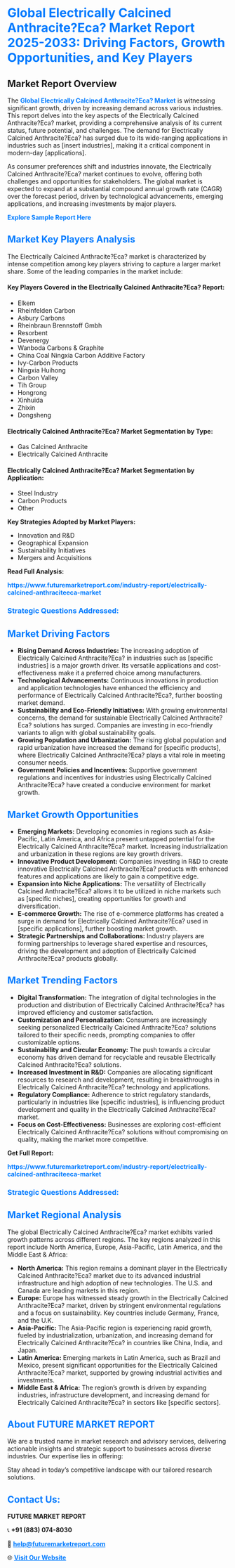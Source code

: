 <h1 style="color: #007BFF;">Global Electrically Calcined Anthracite?Eca? Market Report 2025-2033: Driving Factors, Growth Opportunities, and Key Players</h1>

<section id="overview">
<h2>Market Report Overview</h2>
<p>The <a href="https://www.futuremarketreport.com/industry-report/electrically-calcined-anthraciteeca-market" style="color: #007BFF; text-decoration: none;"><strong>Global Electrically Calcined Anthracite?Eca? Market</strong></a> is witnessing significant growth, driven by increasing demand across various industries. This report delves into the key aspects of the Electrically Calcined Anthracite?Eca? market, providing a comprehensive analysis of its current status, future potential, and challenges. The demand for Electrically Calcined Anthracite?Eca? has surged due to its wide-ranging applications in industries such as [insert industries], making it a critical component in modern-day [applications].</p>
<p>As consumer preferences shift and industries innovate, the Electrically Calcined Anthracite?Eca? market continues to evolve, offering both challenges and opportunities for stakeholders. The global market is expected to expand at a substantial compound annual growth rate (CAGR) over the forecast period, driven by technological advancements, emerging applications, and increasing investments by major players.</p>
</section>

<section id="overview">
<p><a href="https://www.futuremarketreport.com/request-sample/reportId=30700" style="color: #007BFF; text-decoration: none;"><strong>Explore Sample Report Here</strong></a></p>
</section>

<section id="key-players">
<h2 style="color: #007BFF;">Market Key Players Analysis</h2>
<p>The Electrically Calcined Anthracite?Eca? market is characterized by intense competition among key players striving to capture a larger market share. Some of the leading companies in the market include:</p>
<h4>Key Players Covered in the Electrically Calcined Anthracite?Eca? Report:</h4>
<ul><li>Elkem</li><li>Rheinfelden Carbon</li><li>Asbury Carbons</li><li>Rheinbraun Brennstoff Gmbh</li><li>Resorbent</li><li>Devenergy</li><li>Wanboda Carbons &amp; Graphite</li><li>China Coal Ningxia Carbon Additive Factory</li><li>Ivy-Carbon Products</li><li>Ningxia Huihong</li><li>Carbon Valley</li><li>Tih Group</li><li>Hongrong</li><li>Xinhuida</li><li>Zhixin</li><li>Dongsheng</li></ul>
<h4>Electrically Calcined Anthracite?Eca? Market Segmentation by Type:</h4>
<ul><li>Gas Calcined Anthracite</li><li>Electrically Calcined Anthracite</li></ul>

<h4>Electrically Calcined Anthracite?Eca? Market Segmentation by Application:</h4>
<ul><li>Steel Industry</li><li>Carbon Products</li><li>Other</li></ul>
<p><strong>Key Strategies Adopted by Market Players:</strong></p>
<ul>
<li>Innovation and R&D</li>
<li>Geographical Expansion</li>
<li>Sustainability Initiatives</li>
<li>Mergers and Acquisitions</li>
</ul>
</section>

<section>
<p><strong>Read Full Analysis: </strong></p><a href="https://www.futuremarketreport.com/industry-report/electrically-calcined-anthraciteeca-market" style="color: #007BFF; text-decoration: none;"><strong>https://www.futuremarketreport.com/industry-report/electrically-calcined-anthraciteeca-market</strong></a>
<h3 style="color: #007BFF;">Strategic Questions Addressed:</h3>
</section>

<section id="driving-factors">
<h2 style="color: #007BFF;">Market Driving Factors</h2>
<ul>
<li><strong>Rising Demand Across Industries:</strong> The increasing adoption of Electrically Calcined Anthracite?Eca? in industries such as [specific industries] is a major growth driver. Its versatile applications and cost-effectiveness make it a preferred choice among manufacturers.</li>
<li><strong>Technological Advancements:</strong> Continuous innovations in production and application technologies have enhanced the efficiency and performance of Electrically Calcined Anthracite?Eca?, further boosting market demand.</li>
<li><strong>Sustainability and Eco-Friendly Initiatives:</strong> With growing environmental concerns, the demand for sustainable Electrically Calcined Anthracite?Eca? solutions has surged. Companies are investing in eco-friendly variants to align with global sustainability goals.</li>
<li><strong>Growing Population and Urbanization:</strong> The rising global population and rapid urbanization have increased the demand for [specific products], where Electrically Calcined Anthracite?Eca? plays a vital role in meeting consumer needs.</li>
<li><strong>Government Policies and Incentives:</strong> Supportive government regulations and incentives for industries using Electrically Calcined Anthracite?Eca? have created a conducive environment for market growth.</li>
</ul>
</section>

<section id="growth-opportunities">
<h2 style="color: #007BFF;">Market Growth Opportunities</h2>
<ul>
<li><strong>Emerging Markets:</strong> Developing economies in regions such as Asia-Pacific, Latin America, and Africa present untapped potential for the Electrically Calcined Anthracite?Eca? market. Increasing industrialization and urbanization in these regions are key growth drivers.</li>
<li><strong>Innovative Product Development:</strong> Companies investing in R&D to create innovative Electrically Calcined Anthracite?Eca? products with enhanced features and applications are likely to gain a competitive edge.</li>
<li><strong>Expansion into Niche Applications:</strong> The versatility of Electrically Calcined Anthracite?Eca? allows it to be utilized in niche markets such as [specific niches], creating opportunities for growth and diversification.</li>
<li><strong>E-commerce Growth:</strong> The rise of e-commerce platforms has created a surge in demand for Electrically Calcined Anthracite?Eca? used in [specific applications], further boosting market growth.</li>
<li><strong>Strategic Partnerships and Collaborations:</strong> Industry players are forming partnerships to leverage shared expertise and resources, driving the development and adoption of Electrically Calcined Anthracite?Eca? products globally.</li>
</ul>
</section>

<section id="trending-factors">
<h2 style="color: #007BFF;">Market Trending Factors</h2>
<ul>
<li><strong>Digital Transformation:</strong> The integration of digital technologies in the production and distribution of Electrically Calcined Anthracite?Eca? has improved efficiency and customer satisfaction.</li>
<li><strong>Customization and Personalization:</strong> Consumers are increasingly seeking personalized Electrically Calcined Anthracite?Eca? solutions tailored to their specific needs, prompting companies to offer customizable options.</li>
<li><strong>Sustainability and Circular Economy:</strong> The push towards a circular economy has driven demand for recyclable and reusable Electrically Calcined Anthracite?Eca? solutions.</li>
<li><strong>Increased Investment in R&D:</strong> Companies are allocating significant resources to research and development, resulting in breakthroughs in Electrically Calcined Anthracite?Eca? technology and applications.</li>
<li><strong>Regulatory Compliance:</strong> Adherence to strict regulatory standards, particularly in industries like [specific industries], is influencing product development and quality in the Electrically Calcined Anthracite?Eca? market.</li>
<li><strong>Focus on Cost-Effectiveness:</strong> Businesses are exploring cost-efficient Electrically Calcined Anthracite?Eca? solutions without compromising on quality, making the market more competitive.</li>
</ul>
</section>

<section>
<p><strong>Get Full Report: </strong></p><a href="https://www.futuremarketreport.com/industry-report/electrically-calcined-anthraciteeca-market" style="color: #007BFF; text-decoration: none;"><strong>https://www.futuremarketreport.com/industry-report/electrically-calcined-anthraciteeca-market</strong></a>
<h3 style="color: #007BFF;">Strategic Questions Addressed:</h3>
</section>


<section id="regional-analysis">
<h2 style="color: #007BFF;">Market Regional Analysis</h2>
<p>The global Electrically Calcined Anthracite?Eca? market exhibits varied growth patterns across different regions. The key regions analyzed in this report include North America, Europe, Asia-Pacific, Latin America, and the Middle East & Africa:</p>
<ul>
<li><strong>North America:</strong> This region remains a dominant player in the Electrically Calcined Anthracite?Eca? market due to its advanced industrial infrastructure and high adoption of new technologies. The U.S. and Canada are leading markets in this region.</li>
<li><strong>Europe:</strong> Europe has witnessed steady growth in the Electrically Calcined Anthracite?Eca? market, driven by stringent environmental regulations and a focus on sustainability. Key countries include Germany, France, and the U.K.</li>
<li><strong>Asia-Pacific:</strong> The Asia-Pacific region is experiencing rapid growth, fueled by industrialization, urbanization, and increasing demand for Electrically Calcined Anthracite?Eca? in countries like China, India, and Japan.</li>
<li><strong>Latin America:</strong> Emerging markets in Latin America, such as Brazil and Mexico, present significant opportunities for the Electrically Calcined Anthracite?Eca? market, supported by growing industrial activities and investments.</li>
<li><strong>Middle East & Africa:</strong> The region’s growth is driven by expanding industries, infrastructure development, and increasing demand for Electrically Calcined Anthracite?Eca? in sectors like [specific sectors].</li>
</ul>
</section>

<footer>
<h2 style="color: #007BFF;">About FUTURE MARKET REPORT</h2>
<p>We are a trusted name in market research and advisory services, delivering actionable insights and strategic support to businesses across diverse industries. Our expertise lies in offering:</p>

<p>Stay ahead in today’s competitive landscape with our tailored research solutions.</p>

<h2 style="color: #007BFF;">Contact Us:</h2>
<p><strong>FUTURE MARKET REPORT</strong></p>
<p>📞 <strong>+91 (883) 074-8030</strong></p>
<p>📧 <strong><a href="mailto:help@futuremarketreport.com" style="color: #007BFF;">help@futuremarketreport.com</a></strong></p>
<p>🌐 <strong><a href="https://www.futuremarketreport.com/" style="color: #007BFF;">Visit Our Website</a></strong></p>
</footer>